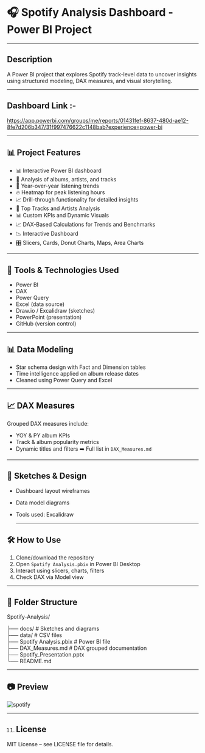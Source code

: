 
# 🎧 Spotify Analysis Dashboard - Power BI Project

---

## Description
A Power BI project that explores Spotify track-level data to uncover insights using structured modeling, DAX measures, and visual storytelling.

---

## Dashboard Link :-
https://app.powerbi.com/groups/me/reports/01431fef-8637-480d-ae12-8fe7d206b347/31f997476622c1148bab?experience=power-bi

---

## 📊 Project Features
- 📊 Interactive Power BI dashboard
- 🎵 Analysis of albums, artists, and tracks
- 📅 Year-over-year listening trends
- 🔥 Heatmap for peak listening hours
- 📈 Drill-through functionality for detailed insights
- 🎵 Top Tracks and Artists Analysis  
- 📊 Custom KPIs and Dynamic Visuals
- 📈 DAX-Based Calculations for Trends and Benchmarks
- 📉 Interactive Dashboard
- 🎛️ Slicers, Cards, Donut Charts, Maps, Area Charts 

---
  
## 🧩 Tools & Technologies Used
- Power BI  
- DAX  
- Power Query  
- Excel (data source)  
- Draw.io / Excalidraw (sketches)  
- PowerPoint (presentation)  
- GitHub (version control)

 ---
   
## 📊  Data Modeling
- Star schema design with Fact and Dimension tables  
- Time intelligence applied on album release dates  
- Cleaned using Power Query and Excel

---
 
## 📈  DAX Measures
Grouped DAX measures include:
- YOY & PY album KPIs  
- Track & album popularity metrics  
- Dynamic titles and filters
➡️ Full list in `DAX_Measures.md`

---

 ## 🎨  Sketches & Design
- Dashboard layout wireframes  
- Data model diagrams  
- Tools used: Excalidraw

  ---

## 🛠️ How to Use
1. Clone/download the repository  
2. Open `Spotify Analysis.pbix` in Power BI Desktop  
3. Interact using slicers, charts, filters  
4. Check DAX via Model view

---
   
## 📁 Folder Structure
Spotify-Analysis/

├── docs/                           # Sketches and diagrams  
├── data/                           # CSV files  
├── Spotify Analysis.pbix           # Power BI file  
├── DAX_Measures.md                 # DAX grouped documentation  
├── Spotify_Presentation.pptx  
└── README.md

---

## 📷 Preview
![spotify ](https://github.com/user-attachments/assets/cf0ef215-4f3f-4e5e-80ac-e58a0dc93e7c)

---
  
11. ## License
MIT License – see LICENSE file for details.
